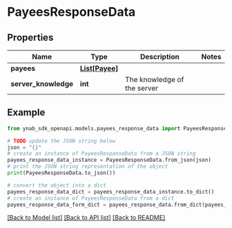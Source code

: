 # PayeesResponseData


## Properties

Name | Type | Description | Notes
------------ | ------------- | ------------- | -------------
**payees** | [**List[Payee]**](Payee.md) |  | 
**server_knowledge** | **int** | The knowledge of the server | 

## Example

```python
from ynab_sdk_openapi.models.payees_response_data import PayeesResponseData

# TODO update the JSON string below
json = "{}"
# create an instance of PayeesResponseData from a JSON string
payees_response_data_instance = PayeesResponseData.from_json(json)
# print the JSON string representation of the object
print(PayeesResponseData.to_json())

# convert the object into a dict
payees_response_data_dict = payees_response_data_instance.to_dict()
# create an instance of PayeesResponseData from a dict
payees_response_data_form_dict = payees_response_data.from_dict(payees_response_data_dict)
```
[[Back to Model list]](../README.md#documentation-for-models) [[Back to API list]](../README.md#documentation-for-api-endpoints) [[Back to README]](../README.md)


